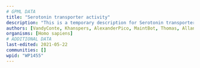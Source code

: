 ```yaml
---
# GPML DATA
title: "Serotonin transporter activity"
description: "This is a temporary description for Serotonin transporter activity"
authors: [VandyConte, Khanspers, AlexanderPico, MaintBot, Thomas, AllanKuchinsky, Lindarieswijk, Egonw, Mkutmon, Eweitz]
organisms: [Homo sapiens]
# ADDITIONAL DATA
last-edited: 2021-05-22
communities: []
wpid: "WP1455"
---
```

